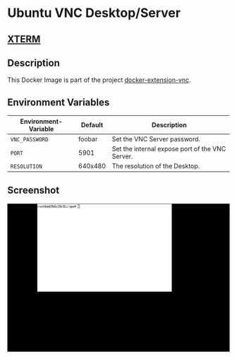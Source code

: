 
# Ubuntu VNC Desktop/Server

## [XTERM](https://en.wikipedia.org/wiki/Xterm)

## Description

This Docker Image is part of the project [docker-extension-vnc](https://github.com/pgmystery/docker-extension-vnc).


## Environment Variables

| Environment-Variable | Default | Description                                     |
|----------------------|---------|-------------------------------------------------|
| `VNC_PASSWORD`       | foobar  | Set the VNC Server password.                    |
| `PORT`               | 5901    | Set the internal expose port of the VNC Server. |
| `RESOLUTION`         | 640x480 | The resolution of the Desktop.                  |

## Screenshot
![xterm.png](docs/xterm.png)
